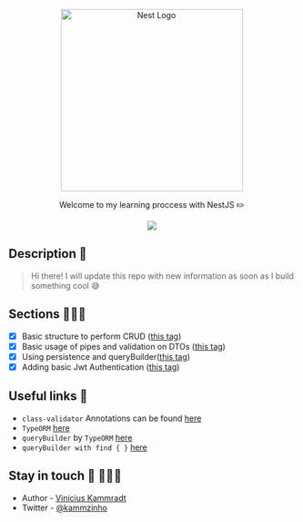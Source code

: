 <p align="center">
  <a href="http://nestjs.com/" target="blank"><img src="https://nestjs.com/img/logo_text.svg" width="320" alt="Nest Logo" /></a>
</p>

  <p align="center">Welcome to my learning proccess with NestJS ✏️ </p>
    <p align="center">
  <a href="https://twitter.com/kammzinho"><img src="https://img.shields.io/twitter/follow/kammzinho.svg?style=social&label=Follow"></a>
</p>

## Description 📝

> Hi there!
> I will update this repo with new information as soon as I build something cool 😅


## Sections 🤹🏻‍♂️

- [X] Basic structure to perform CRUD ([this tag](https://github.com/kammradt/learning-nestjs/tree/crud-with-fake-data))   
- [X] Basic usage of pipes and validation on DTOs ([this tag](https://github.com/kammradt/learning-nestjs/tree/using-pipes-and-validation))   
- [X] Using persistence and queryBuilder([this tag](https://github.com/kammradt/learning-nestjs/tree/persistence-and-query-builder))
- [X] Adding basic Jwt Authentication ([this tag](https://github.com/kammradt/learning-nestjs/tree/adding-basic-auth))

## Useful links 🔗

- `class-validator` Annotations can be found [here](https://github.com/typestack/class-validator#validation-decorators)
- `TypeORM` [here](https://typeorm.io/)
- `queryBuilder` by `TypeORM` [here](https://github.com/typeorm/typeorm/blob/master/docs/select-query-builder.md)
- `queryBuilder with find { }` [here](https://github.com/typeorm/typeorm/blob/master/docs/find-options.md)

## Stay in touch 🤗 👨🏻‍💻

- Author - [Vinicius Kammradt](https://kammradt.now.sh)
- Twitter - [@kammzinho](https://twitter.com/kammzinho)

